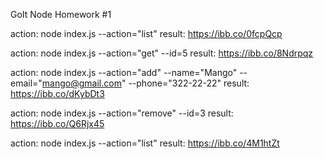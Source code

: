 GoIt Node Homework #1

action: node index.js --action="list" result: https://ibb.co/0fcpQcp

action: node index.js --action="get" --id=5 result: https://ibb.co/8Ndrpqz

action: node index.js --action="add" --name="Mango" --email="mango@gmail.com" --phone="322-22-22" result: https://ibb.co/dKybDt3

action: node index.js --action="remove" --id=3 result: https://ibb.co/Q6Rjx45

action: node index.js --action="list" result: https://ibb.co/4M1htZt